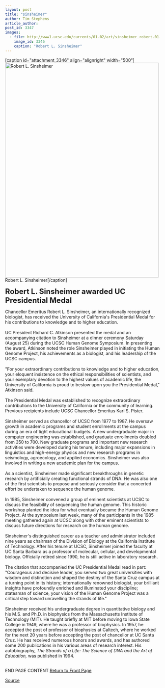 ```yaml
---
layout: post
title: "sinsheimer"
author: Tim Stephens
article_author: 
post_id: 3347
images:
  - file: http://www1.ucsc.edu/currents/01-02/art/sinsheimer_robert.01-08-20.jpg
    image_id: 3346
    caption: "Robert L. Sinsheimer"
---
```


[caption id="attachment_3346" align="alignright" width="500"]<a href="http://dev-ucsc-news.pantheonsite.io/wp-content/uploads/2001/08/sinsheimer_robert.01-08-20.jpg"><img class="size-full wp-image-3346" src="http://dev-ucsc-news.pantheonsite.io/wp-content/uploads/2001/08/sinsheimer_robert.01-08-20.jpg" alt="Robert L. Sinsheimer" width="500" height="700" /></a>Robert L. Sinsheimer[/caption]
<p>
  <font size="5"><b>Robert L. Sinsheimer awarded UC Presidential Medal</b></font>
</p>Chancellor Emeritus Robert L. Sinsheimer, an internationally recognized biologist, has received the University of California's Presidential Medal for his contributions to knowledge and to higher education.<br>
<br>
UC President Richard C. Atkinson presented the medal and an accompanying citation to Sinsheimer at a dinner ceremony Saturday (August 25) during the UCSC Human Genome Symposium. In presenting the award, Atkinson noted the role Sinsheimer played in initiating the Human Genome Project, his achievements as a biologist, and his leadership of the UCSC campus.<br>
<br>
"For your extraordinary contributions to knowledge and to higher education, your eloquent insistence on the ethical responsibilities of scientists, and your exemplary devotion to the highest values of academic life, the University of California is proud to bestow upon you the Presidential Medal," Atkinson said.<br>
<br>
The Presidential Medal was established to recognize extraordinary contributions to the University of California or the community of learning. Previous recipients include UCSC Chancellor Emeritus Karl S. Pister.<br>
<br>
Sinsheimer served as chancellor of UCSC from 1977 to 1987. He oversaw growth in academic programs and student enrollments at the campus during an era of tight educational budgets. A new undergraduate major in computer engineering was established, and graduate enrollments doubled from 350 to 700. New graduate programs and important new research activities were developed during his tenure, including major expansions in linguistics and high-energy physics and new research programs in seismology, agroecology, and applied economics. Sinsheimer was also involved in writing a new academic plan for the campus.<br>
<br>
As a scientist, Sinsheimer made significant breakthroughs in genetic research by artificially creating functional strands of DNA. He was also one of the first scientists to propose and seriously consider that a concerted effort be undertaken to sequence the human genome.<br>
<br>
In 1985, Sinsheimer convened a group of eminent scientists at UCSC to discuss the feasibility of sequencing the human genome. This historic workshop planted the idea for what eventually became the Human Genome Project. At the symposium last week, many of the participants in the 1985 meeting gathered again at UCSC along with other eminent scientists to discuss future directions for research on the human genome.<br>
<br>
Sinsheimer's distinguished career as a teacher and administrator included nine years as chairman of the Division of Biology at the California Institute of Technology. After his tenure at UCSC, Sinsheimer joined the faculty at UC Santa Barbara as a professor of molecular, cellular, and developmental biology. Officially retired since 1990, he is still active in laboratory research.<br>
<br>
The citation that accompanied the UC Presidential Medal read in part: "Courageous and decisive leader, you served two great universities with wisdom and distinction and shaped the destiny of the Santa Cruz campus at a turning point in its history; internationally renowned biologist, your brilliant insights have profoundly enriched and illuminated your discipline; statesman of science, your vision of the Human Genome Project was a critical step toward unravelling the strands of life."<br>
<br>
Sinsheimer received his undergraduate degree in quantitative biology and his M.S. and Ph.D. in biophysics from the Massachusetts Institute of Technology (MIT). He taught briefly at MIT before moving to Iowa State College in 1949, where he was a professor of biophysics. In 1957, he accepted the post of professor of biophysics at Caltech, where he worked for the next 20 years before accepting the post of chancellor at UC Santa Cruz. He has received numerous honors and awards, and has authored some 200 publications in his various areas of research interest. His autobiography, <i>The Strands of a Life: The Science of DNA and the Art of Education,</i> was published in 1994.
<p>
  <br>
  END PAGE CONTENT <a href="../../index.html">Return to Front Page</a> <img align="bottom" alt=" " border="0" height="1" src="../../images/trans.gif" width="385">
</p>
<p><a href="http://www1.ucsc.edu/currents/01-02/08-20/sinsheimer.html" title="Permalink to sinsheimer">Source</a></p>
